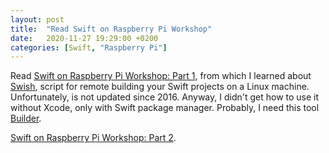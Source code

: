 ```yaml
---
layout: post
title:  "Read Swift on Raspberry Pi Workshop"
date:   2020-11-27 19:29:00 +0200
categories: [Swift, "Raspberry Pi"]
---
```

Read [Swift on Raspberry Pi Workshop: Part 1](https://lickability.com/blog/swift-on-raspberry-pi-workshop/), from which I learned about [Swish](https://github.com/thomaspaulmann/Swish), script for remote building your Swift projects on a Linux machine. Unfortunately, is not updated since 2016. Anyway, I didn't get how to use it without Xcode, only with Swift package manager. Probably, I need this tool [Builder](https://github.com/elegantchaos/Builder).

[Swift on Raspberry Pi Workshop: Part 2](https://lickability.com/blog/swift-on-raspberry-pi-workshop-part-2/).
